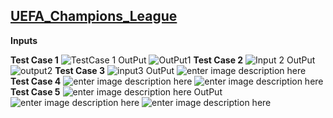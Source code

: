 ## [UEFA_Champions_League](https://github.com/Shashwatsingh22/UEFA_Champions_League)

**Inputs**

**Test Case 1**
![TestCase 1](https://demo-api-task.s3.ap-south-1.amazonaws.com/input_1.PNG)
OutPut
![OutPut1](https://demo-api-task.s3.ap-south-1.amazonaws.com/output_1.PNG)
**Test Case 2**
![Input 2](https://demo-api-task.s3.ap-south-1.amazonaws.com/input_2.PNG)
OutPut
![output2](https://demo-api-task.s3.ap-south-1.amazonaws.com/output_2.PNG)
**Test Case 3**
![input3](https://demo-api-task.s3.ap-south-1.amazonaws.com/input_3.PNG)
OutPut
![enter image description here](https://demo-api-task.s3.ap-south-1.amazonaws.com/output_3.PNG)
**Test Case 4**
![enter image description here](https://demo-api-task.s3.ap-south-1.amazonaws.com/input_4.PNG)
![enter image description here](https://demo-api-task.s3.ap-south-1.amazonaws.com/output_4.PNG)
**Test Case 5**
![enter image description here](https://demo-api-task.s3.ap-south-1.amazonaws.com/input_5.PNG)
OutPut
![enter image description here](https://demo-api-task.s3.ap-south-1.amazonaws.com/output_5_1.PNG)
![enter image description here](https://demo-api-task.s3.ap-south-1.amazonaws.com/output_5_2.PNG)
